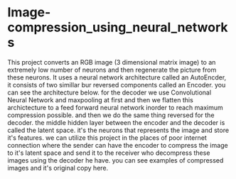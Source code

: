 # Image-compression_using_neural_networks
This project converts an RGB image (3 dimensional matrix image) to an extremely low number of neurons and then regenerate the picture from these neurons. It uses a neural network architecture called an AutoEncder, it consists of two simillar bur reversed components called an Encoder. you can see the architecture below.
for the decoder we use Convolutional Neural Network and maxpooling at first and then we flatten this archictecture to a feed forward neural network inorder to reach maximum compression possible. and then we do the same thing reversed for the decoder.
the middle hidden layer between the encoder and the decoder is called the latent space. it's the neurons that represents the image and store it's features. we can utilize this project in the places of poor internet connection where the sender can have the encoder to compress the image to it's latent space and send it to the receiver who decompress these images using the decoder he have. you can see examples of compressed images and it's original copy here. 
